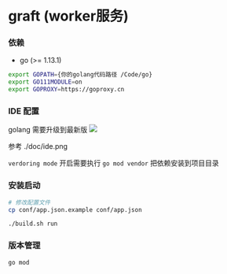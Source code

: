 # graft (worker服务)

### 依赖
* go (>= 1.13.1)

```bash
export GOPATH={你的golang代码路径 /Code/go}
export GO111MODULE=on
export GOPROXY=https://goproxy.cn
```

### IDE 配置

golang 需要升级到最新版
![](./doc/ide.png)

参考 ./doc/ide.png

`verdoring mode` 开启需要执行 `go mod vendor` 把依赖安装到项目目录

### 安装启动

```bash
# 修改配置文件
cp conf/app.json.example conf/app.json

./build.sh run
```

### 版本管理
`go mod`

